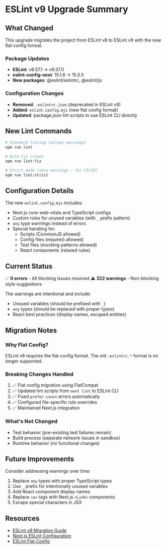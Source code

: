 # ESLint v9 Upgrade Summary

## What Changed

This upgrade migrates the project from ESLint v8 to ESLint v9 with the new flat config format.

### Package Updates
- **ESLint**: v8.57.1 → v9.37.0
- **eslint-config-next**: 15.1.6 → 15.5.5
- **New packages**: @eslint/eslintrc, @eslint/js

### Configuration Changes
- **Removed**: `.eslintrc.json` (deprecated in ESLint v9)
- **Added**: `eslint.config.mjs` (new flat config format)
- **Updated**: package.json lint scripts to use ESLint CLI directly

## New Lint Commands

```bash
# Standard linting (allows warnings)
npm run lint

# Auto-fix issues
npm run lint:fix

# Strict mode (zero warnings - for CI/CD)
npm run lint:strict
```

## Configuration Details

The new `eslint.config.mjs` includes:
- Next.js core-web-vitals and TypeScript configs
- Custom rules for unused variables (with `_` prefix pattern)
- `any` type warnings instead of errors
- Special handling for:
  - Scripts (CommonJS allowed)
  - Config files (require() allowed)
  - Test files (mocking patterns allowed)
  - React components (relaxed rules)

## Current Status

✅ **0 errors** - All blocking issues resolved
⚠️  **322 warnings** - Non-blocking style suggestions

The warnings are intentional and include:
- Unused variables (should be prefixed with `_`)
- `any` types (should be replaced with proper types)
- React best practices (display names, escaped entities)

## Migration Notes

### Why Flat Config?
ESLint v9 requires the flat config format. The old `.eslintrc.*` format is no longer supported.

### Breaking Changes Handled
1. ✅ Flat config migration using FlatCompat
2. ✅ Updated lint scripts from `next lint` to ESLint CLI
3. ✅ Fixed `prefer-const` errors automatically
4. ✅ Configured file-specific rule overrides
5. ✅ Maintained Next.js integration

### What's Not Changed
- Test behavior (pre-existing test failures remain)
- Build process (separate network issues in sandbox)
- Runtime behavior (no functional changes)

## Future Improvements

Consider addressing warnings over time:
1. Replace `any` types with proper TypeScript types
2. Use `_` prefix for intentionally unused variables
3. Add React component display names
4. Replace `<a>` tags with Next.js `<Link>` components
5. Escape special characters in JSX

## Resources

- [ESLint v9 Migration Guide](https://eslint.org/docs/latest/use/configure/migration-guide)
- [Next.js ESLint Configuration](https://nextjs.org/docs/app/api-reference/config/eslint)
- [ESLint Flat Config](https://eslint.org/docs/latest/use/configure/configuration-files)
